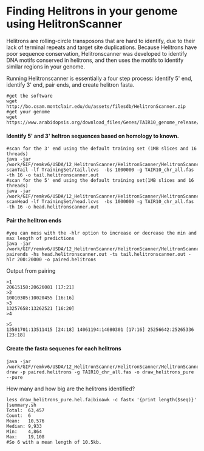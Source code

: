 # Finding Helitrons in your genome using HelitronScanner

Helitrons are rolling-circle transposons that are hard to identify, due to their lack of terminal repeats and target site duplications. Because Helitrons have poor sequence conservation, Helitronscanner was developed to identify DNA motifs conserved in helitrons, and then uses the motifs to identify similar regions in your genome.

Running Helitronscanner is essentially a four step process: identify 5' end, identify 3' end, pair ends, and create helitron fasta.
```
#get the software
wget http://bo.csam.montclair.edu/du/assets/filesdb/HelitronScanner.zip
#get your genome
wget https://www.arabidopsis.org/download_files/Genes/TAIR10_genome_release/TAIR10_chromosome_files/TAIR10_chr_all.fas
```

#### Identify 5' and 3' heltron sequences based on homology to known.
```
#scan for the 3' end using the default training set (1MB slices and 16 threads)
java -jar /work/GIF/remkv6/USDA/12_HelitronScanner/HelitronScanner/HelitronScanner.jar scanTail -lf TrainingSet/tail.lcvs  -bs 1000000 -g TAIR10_chr_all.fas  -th 16 -o tail.helitronscanner.out
#scan for the 5' end using the default training set(1MB slices and 16 threads)
java -jar /work/GIF/remkv6/USDA/12_HelitronScanner/HelitronScanner/HelitronScanner.jar scanHead -lf TrainingSet/head.lcvs  -bs 1000000 -g TAIR10_chr_all.fas  -th 16 -o head.helitronscanner.out
```

#### Pair the helitron ends
```
#you can mess with the -hlr option to increase or decrease the min and max length of predictions
java -jar /work/GIF/remkv6/USDA/12_HelitronScanner/HelitronScanner/HelitronScanner.jar pairends -hs head.helitronscanner.out -ts tail.helitronscanner.out -hlr 200:20000 -o paired.helitrons
```

Output from pairing
```
>1
20615158:20626081 [17:21]
>2
10010305:10020455 [16:16]
>3
13257658:13262521 [16:20]
>4

>5
13501701:13511415 [24:18] 14061194:14080301 [17:16] 25256642:25265336 [23:18]
```
#### Create the fasta sequenes for each helitrons
```
java -jar /work/GIF/remkv6/USDA/12_HelitronScanner/HelitronScanner/HelitronScanner.jar draw -p paired.helitrons -g TAIR10_chr_all.fas -o draw_helitrons_pure --pure
```

How many and how big are the helitrons identified?
```
less draw_helitrons_pure.hel.fa|bioawk -c fastx '{print length($seq)}' |summary.sh
Total:  63,457
Count:  6
Mean:   10,576
Median: 9,933
Min:    4,864
Max:    19,108
#So 6 with a mean length of 10.5kb.
```
